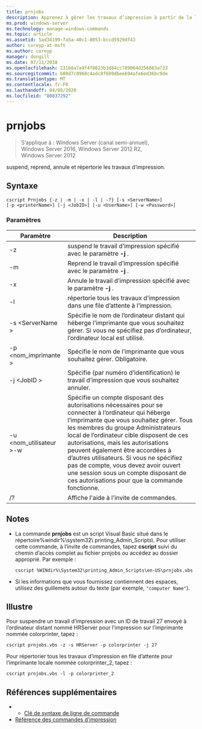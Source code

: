 ```yaml
---
title: prnjobs
description: Apprenez à gérer les travaux d’impression à partir de la ligne de commande.
ms.prod: windows-server
ms.technology: manage-windows-commands
ms.topic: article
ms.assetid: 5ad34199-7a5a-40c1-8053-bccd5929df43
author: coreyp-at-msft
ms.author: coreyp
manager: dongill
ms.date: 07/11/2018
ms.openlocfilehash: 231b8a7a9f4f8623b3d84cc789064d256883a733
ms.sourcegitcommit: b00d7c8968c4adc8f699dbee694afe6ed36bc9de
ms.translationtype: MT
ms.contentlocale: fr-FR
ms.lasthandoff: 04/08/2020
ms.locfileid: "80837292"
---
```

# <a name="prnjobs"></a>prnjobs

>S’applique à : Windows Server (canal semi-annuel), Windows Server 2016, Windows Server 2012 R2, Windows Server 2012

suspend, reprend, annule et répertorie les travaux d’impression.

## <a name="syntax"></a>Syntaxe
```
cscript Prnjobs {-z | -m | -x | -l | -?} [-s <ServerName>] 
[-p <printerName>] [-j <JobID>] [-u <UserName>] [-w <Password>]
```

### <a name="parameters"></a>Paramètres

|          Paramètre           |                                                                                                                                                                                        Description                                                                                                                                                                                        |
|------------------------------|-------------------------------------------------------------------------------------------------------------------------------------------------------------------------------------------------------------------------------------------------------------------------------------------------------------------------------------------------------------------------------------------|
|              -z              |                                                                                                                                                                 suspend le travail d’impression spécifié avec le paramètre **-j** .                                                                                                                                                                 |
|              -m              |                                                                                                                                                                Reprend le travail d’impression spécifié avec le paramètre **-j** .                                                                                                                                                                 |
|              -x              |                                                                                                                                                                Annule le travail d’impression spécifié avec le paramètre **-j** .                                                                                                                                                                 |
|              -l              |                                                                                                                                                                        répertorie tous les travaux d’impression dans une file d’attente à l’impression.                                                                                                                                                                         |
|       -s \<ServerName >       |                                                                                                                  Spécifie le nom de l’ordinateur distant qui héberge l’imprimante que vous souhaitez gérer. Si vous ne spécifiez pas d’ordinateur, l’ordinateur local est utilisé.                                                                                                                  |
|      -p \<nom_imprimante >       |                                                                                                                                                           Spécifie le nom de l’imprimante que vous souhaitez gérer. Obligatoire.                                                                                                                                                            |
|         -j \<JobID >          |                                                                                                                                                                Spécifie (par numéro d’identification) le travail d’impression que vous souhaitez annuler.                                                                                                                                                                 |
| -u \<nom_utilisateur >-w <Password> | Spécifie un compte disposant des autorisations nécessaires pour se connecter à l’ordinateur qui héberge l’imprimante que vous souhaitez gérer. Tous les membres du groupe Administrateurs local de l’ordinateur cible disposent de ces autorisations, mais les autorisations peuvent également être accordées à d’autres utilisateurs. Si vous ne spécifiez pas de compte, vous devez avoir ouvert une session sous un compte disposant de ces autorisations pour que la commande fonctionne. |
|              /?              |                                                                                                                                                                           Affiche l'aide à l'invite de commandes.                                                                                                                                                                            |

## <a name="remarks"></a>Notes
-   La commande **prnjobs** est un script Visual Basic situé dans le répertoire%windir%\system32\ printing_Admin_Scripts\\<language>. Pour utiliser cette commande, à l’invite de commandes, tapez **cscript** suivi du chemin d’accès complet au fichier prnjobs ou accédez au dossier approprié. Par exemple :
    ```
    cscript %WINdir%\System32\printing_Admin_Scripts\en-US\prnjobs.vbs
    ```
-   Si les informations que vous fournissez contiennent des espaces, utilisez des guillemets autour du texte (par exemple, `"computer Name"`).

## <a name="examples"></a><a name="BKMK_examples"></a>Illustre
Pour suspendre un travail d’impression avec un ID de travail 27 envoyé à l’ordinateur distant nommé HRServer pour l’impression sur l’imprimante nommée colorprinter, tapez :
```
cscript prnjobs.vbs -z -s HRServer -p colorprinter -j 27
```
Pour répertorier tous les travaux d’impression en file d’attente pour l’imprimante locale nommée colorprinter_2, tapez :
```
cscript prnjobs.vbs -l -p colorprinter_2
```

## <a name="additional-references"></a>Références supplémentaires

-   - [Clé de syntaxe de ligne de commande](command-line-syntax-key.md)
-   [Référence des commandes d’impression](print-command-reference.md)
